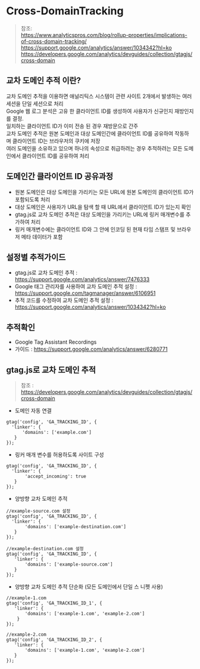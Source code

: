 # Cross-DomainTracking
> 참조: </br>
> https://www.analyticspros.com/blog/rollup-properties/implications-of-cross-domain-tracking/ </br>
> https://support.google.com/analytics/answer/1034342?hl=ko </br>
> https://developers.google.com/analytics/devguides/collection/gtagjs/cross-domain </br>
   
   
## 교차 도메인 추적 이란?
교차 도메인 추적을 이용하면 애널리틱스 시스템이 관련 사이트 2개에서 발생하는 여러 세션을 단일 세션으로 처리</br>
Google 웹 로그 분석은 고유 한 클라이언트 ID를 생성하여 사용자가 신규인지 재방인지를 결정.</br>
일치하는 클라이언트 ID가 이미 전송 된 경우 재방문으로 간주</br>
교차 도메인 추적은 원본 도메인과 대상 도메인간에 클라이언트 ID를 공유하여 작동하며 클라이언트 ID는 브라우저의 쿠키에 저장</br>
여러 도메인을 소유하고 있으며 하나의 속성으로 취급하려는 경우 추적하려는 모든 도메인에서 클라이언트 ID를 공유하여 처리</br>
   
   
## 도메인간 클라이언트 ID 공유과정
 - 원본 도메인은 대상 도메인을 가리키는 모든 URL에 원본 도메인의 클라이언트 ID가 포함되도록 처리</br>
 - 대상 도메인은 사용자가 URL을 탐색 할 때 URL에서 클라이언트 ID가 있는지 확인</br>
 - gtag.js로 교차 도메인 추적은 대상 도메인을 가리키는 URL에 링커 매개변수를 추가하여 처리</br>
 - 링커 매개변수에는 클라이언트 ID와 그 안에 인코딩 된 현재 타임 스탬프 및 브라우저 메타 데이터가 포함</br>
   
    
## 설정별 추적가이드
   - gtag.js로 교차 도메인 추적 : https://support.google.com/analytics/answer/7476333 </br>
   - Google 태그 관리자를 사용하여 교차 도메인 추적 설정 : https://support.google.com/tagmanager/answer/6106951 </br>
   - 추적 코드를 수정하여 교차 도메인 추적 설정 : https://support.google.com/analytics/answer/1034342?hl=ko </br>
   
   
## 추적확인
   - Google Tag Assistant Recordings </br>
   - 가이드 : https://support.google.com/analytics/answer/6280771 </br>
   
   
## gtag.js로 교차 도메인 추적
> 참조 : https://developers.google.com/analytics/devguides/collection/gtagjs/cross-domain </br>
   - 도메인 자동 연결 </br>
   ```
   gtag('config', 'GA_TRACKING_ID', {
     'linker': {
         'domains': ['example.com']
      }
   });
   ```
   
  - 링커 매개 변수를 허용하도록 사이트 구성</br>
   ```
   gtag('config', 'GA_TRACKING_ID', {
     'linker': {
          'accept_incoming': true
      }
   });
   ```
   
   - 양방향 교차 도메인 추적 </br>
   ```
   //example-source.com 설정
   gtag('config', 'GA_TRACKING_ID', {
     'linker': {
          'domains': ['example-destination.com']
      }
   });
   
   //example-destination.com 설정
   gtag('config', 'GA_TRACKING_ID', {
      'linker': {
          'domains': ['example-source.com']
      }
   });
   ```
   
   - 양방향 교차 도메인 추적 단순화 (모든 도메인에서 단일 스 니펫 사용) </br>
   ```
   //example-1.com
   gtag('config', 'GA_TRACKING_ID_1', {
      'linker': {
          'domains': ['example-1.com', 'example-2.com']
       }
   });
   
   //example-2.com
   gtag('config', 'GA_TRACKING_ID_2', {
      'linker': {
          'domains': ['example-1.com', 'example-2.com']
      }
   });
   ```
